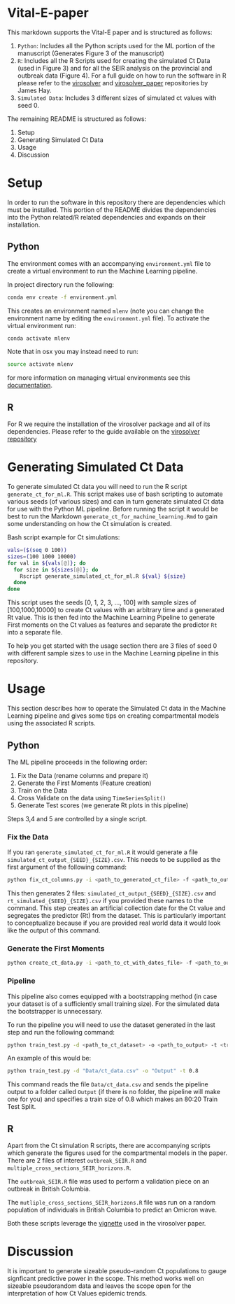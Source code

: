 # Vital-E-paper

This markdown supports the Vital-E paper and is structured as follows:

1. `Python`: Includes all the Python scripts used for the ML portion of the manuscript (Generates Figure 3 of the manuscript)
2. `R`: Includes all the R Scripts used for creating the simulated Ct Data (used in Figure 3) and for all the SEIR analysis on the provincial and outbreak data (Figure 4). For a full guide on how to run the software in R please refer to the [virosolver](https://github.com/jameshay218/virosolver) and [virosolver_paper](https://github.com/jameshay218/virosolver_paper) repositories by James Hay.
3. `Simulated Data`: Includes 3 different sizes of simulated ct values with seed 0.

The remaining README is structured as follows:

1. Setup
2. Generating Simulated Ct Data
3. Usage
4. Discussion

# Setup

In order to run the software in this repository there are dependencies which must be installed. This portion of the README divides the dependencies into the Python related/R related dependencies and expands on their installation.

## Python

The environment comes with an accompanying `environment.yml` file to create a virtual environment to run the Machine Learning pipeline.

In project directory run the following:
```bash
conda env create -f environment.yml
```
This creates an environment named `mlenv` (note you can change the environment name by editing the `environment.yml` file). To activate the virtual environment run:

```bash
conda activate mlenv
```

Note that in osx you may instead need to run:
```bash
source activate mlenv
```

for more information on managing virtual environments see this [documentation](https://docs.conda.io/projects/conda/en/latest/user-guide/tasks/manage-environments.html#activating-an-environment).

## R

For R we require the installation of the virosolver package and all of its dependencies. Please refer to the guide available on the [virosolver repository](https://github.com/jameshay218/virosolver)

# Generating Simulated Ct Data

To generate simulated Ct data you will need to run the R script `generate_ct_for_ml.R`. This script makes use of bash scripting to automate various seeds (of various sizes) and can in turn generate simulated Ct data for use with the Python ML pipeline. Before running the script it would be best to run the Markdown `generate_ct_for_machine_learning.Rmd` to gain some understanding on how the Ct simulation is created. 

Bash script example for Ct simulations:

```bash
vals=($(seq 0 100))
sizes=(100 1000 10000)
for val in ${vals[@]}; do
  for size in ${sizes[@]}; do
    Rscript generate_simulated_ct_for_ml.R ${val} ${size} 
  done
done
```

This script uses the seeds [0, 1, 2, 3, ..., 100] with sample sizes of [100,1000,10000] to create Ct values with an arbitrary time and a generated Rt value. This is then fed into the Machine Learning Pipeline to generate First moments on the Ct values as features and separate the predictor `Rt` into a separate file. 

To help you get started with the usage section there are 3 files of seed 0 with different sample sizes to use in the Machine Learning pipeline in this repository.

# Usage

This section describes how to operate the Simulated Ct data in the Machine Learning pipeline and gives some tips on creating compartmental models using the associated R scripts.

## Python

The ML pipeline proceeds in the following order:

1. Fix the Data (rename columns and prepare it)
2. Generate the First Moments (Feature creation)
3. Train on the Data
4. Cross Validate on the data using `TimeSeriesSplit()`
5. Generate Test scores (we generate Rt plots in this pipeline)

Steps 3,4 and 5 are controlled by a single script.

### Fix the Data

If you ran `generate_simulated_ct_for_ml.R` it would generate a file `simulated_ct_output_{SEED}_{SIZE}.csv`. This needs to be supplied as the first argument of the following command:

```bash
python fix_ct_columns.py -i <path_to_generated_ct_file> -f <path_to_output_file> -rt <path_to_rt_file>
```

This then generates 2 files: `simulated_ct_output_{SEED}_{SIZE}.csv` and `rt_simulated_{SEED}_{SIZE}.csv` if you provided these names to the command. This step creates an artificial collection date for the Ct value and segregates the predictor (Rt) from the dataset. This is particularly important to conceptualize because if you are provided real world data it would look like the output of this command.

### Generate the First Moments

```bash
python create_ct_data.py -i <path_to_ct_with_dates_file> -f <path_to_output_file> -rt <path_to_rt_file>
```

### Pipeline

This pipeline also comes equipped with a bootstrapping method (in case your dataset is of a sufficiently small training size). For the simulated data the bootstrapper is unnecessary.

To run the pipeline you will need to use the dataset generated in the last step and run the following command:

```bash
python train_test.py -d <path_to_ct_dataset> -o <path_to_output> -t <train_size> -b <BOOTSTRAP>
```

An example of this would be:

```bash
python train_test.py -d "Data/ct_data.csv" -o "Output" -t 0.8 
```

This command reads the file `Data/ct_data.csv` and sends the pipeline output to a folder called `Output` (if there is no folder, the pipeline will make one for you) and specifies a train size of 0.8 which makes an 80:20 Train Test Split.

## R

Apart from the Ct simulation R scripts, there are accompanying scripts which generate the figures used for the compartmental models in the paper. There are 2 files of interest `outbreak_SEIR.R` and `multiple_cross_sections_SEIR_horizons.R`. 

The `outbreak_SEIR.R` file was used to perform a validation piece on an outbreak in British Columbia. 

The `mutliple_cross_sections_SEIR_horizons.R` file was run on a random population of individuals in British Columbia to predict an Omicron wave.

Both these scripts leverage the [vignette](https://jameshay218.github.io/virosolver/articles/vignette.html) used in the virosolver paper.  

# Discussion

It is important to generate sizeable pseudo-random Ct populations to gauge signficant predictive power in the scope. This method works well on sizeable pseudorandom data and leaves the scope open for the interpretation of how Ct Values epidemic trends. 

